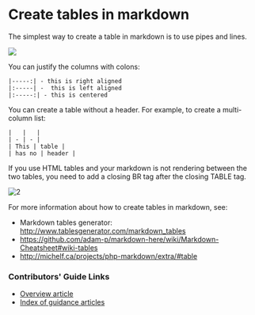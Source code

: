 # Create tables in markdown
The simplest way to create a table in markdown is to use pipes and lines.

 ![][1]

You can justify the columns with colons:

    |-----:| - this is right aligned
    |:-----| -  this is left aligned
    |:-----:| - this is centered

You can create a table without a header. For example, to create a multi-column list:

```
|   |   |
| - | - |
| This | table |
| has no | header |
```

If you use HTML tables and your markdown is not rendering between the two tables, you need to add a closing BR tag after the closing TABLE tag.

![2]

For more information about how to create tables in markdown, see:

* Markdown tables generator: http://www.tablesgenerator.com/markdown_tables
* https://github.com/adam-p/markdown-here/wiki/Markdown-Cheatsheet#wiki-tables
* http://michelf.ca/projects/php-markdown/extra/#table

### Contributors' Guide Links
* [Overview article](../README.md)
* [Index of guidance articles](contributor-guide-index.md)

<!--image references-->
[1]: ./media/create-tables-markdown/table-markdown.png
[2]: ./media/create-tables-markdown/break-tables.png
